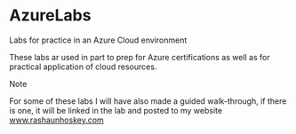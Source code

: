 # AzureLabs
Labs for practice in an Azure Cloud environment

These labs ar used in part to prep for Azure certifications as well as for practical application of cloud resources.

> [!NOTE]
> For some of these labs I will have also made a guided walk-through, if there is one, it will be linked in the lab and posted to my website www.rashaunhoskey.com
